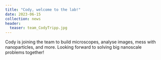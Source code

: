 ```yaml
---
title: "Cody, welcome to the lab!"
date: 2023-06-15
collection: news
header:
  teaser: team_CodyTripp.jpg
---
```


Cody is joining the team to build microscopes, analyse images, mess with nanoparticles, and more. Looking forward to solving big nanoscale problems together!  

